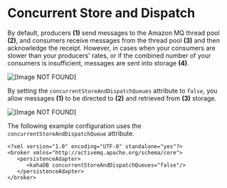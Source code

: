 # Concurrent Store and Dispatch<a name="concurrent-store-and-dispatch"></a>

By default, producers **\(1\)** send messages to the Amazon MQ thread pool **\(2\)**, and consumers receive messages from the thread pool **\(3\)** and then acknowledge the receipt\. However, in cases when your consumers are slower than your producers' rates, or if the combined number of your consumers is insufficient, messages are sent into storage **\(4\)**\.

![\[Image NOT FOUND\]](http://docs.aws.amazon.com/amazon-mq/latest/developer-guide/images/amazon-mq-configuration-concurrent-store-and-dispatch-queues-flag-enabled.png)

By setting the `concurrentStoreAndDispatchQueues` attribute to `false`, you allow messages **\(1\)** to be directed to **\(2\)** and retrieved from **\(3\)** storage\.

![\[Image NOT FOUND\]](http://docs.aws.amazon.com/amazon-mq/latest/developer-guide/images/amazon-mq-configuration-concurrent-store-and-dispatch-queues-flag-disabled.png)

The following example configuration uses the `concurrentStoreAndDispatchQueue` attribute\.

```
<?xml version="1.0" encoding="UTF-8" standalone="yes"?>
<broker xmlns="http://activemq.apache.org/schema/core">
   <persistenceAdapter>
      <kahaDB concurrentStoreAndDispatchQueues="false"/>
   </persistenceAdapter>
</broker>
```